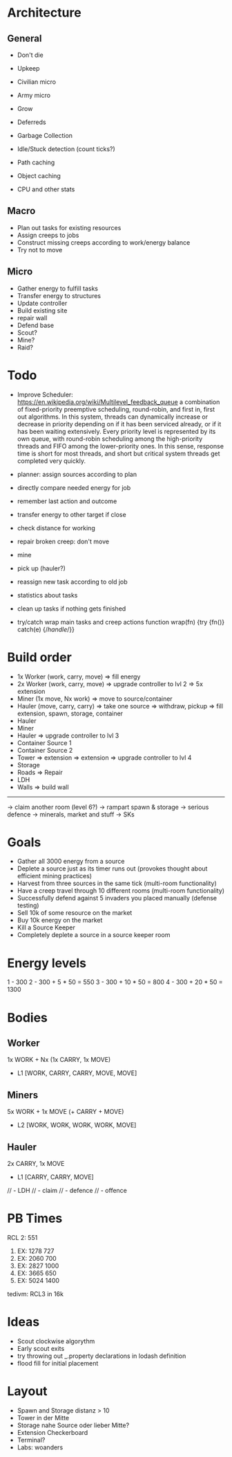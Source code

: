 Architecture
============

General
-------

- Don't die
- Upkeep
- Civilian micro
- Army micro
- Grow
- Deferreds

- Garbage Collection
- Idle/Stuck detection (count ticks?)
- Path caching
- Object caching
- CPU and other stats


Macro
-----

- Plan out tasks for existing resources
- Assign creeps to jobs
- Construct missing creeps according to work/energy balance
- Try not to move

Micro
-----

- Gather energy to fulfill tasks
- Transfer energy to structures
- Update controller
- Build existing site
- repair wall
- Defend base
- Scout?
- Mine?
- Raid?

Todo
====

- Improve Scheduler:
https://en.wikipedia.org/wiki/Multilevel_feedback_queue
a combination of fixed-priority preemptive scheduling, round-robin, and first in, first out algorithms. In this system, threads can dynamically increase or decrease in priority depending on if it has been serviced already, or if it has been waiting extensively. Every priority level is represented by its own queue, with round-robin scheduling among the high-priority threads and FIFO among the lower-priority ones. In this sense, response time is short for most threads, and short but critical system threads get completed very quickly.

- planner: assign sources according to plan
- directly compare needed energy for job

- remember last action and outcome
- transfer energy to other target if close

- check distance for working
- repair broken creep: don't move

- mine
- pick up (hauler?)

- reassign new task according to old job
- statistics about tasks
- clean up tasks if nothing gets finished


- try/catch wrap main tasks and creep actions
function wrap(fn) {try {fn()} catch(e) {/*handle*/}}


Build order
===========

- 1x Worker (work, carry, move)
 => fill energy
- 2x Worker (work, carry, move)
 => upgrade controller to lvl 2
 => 5x extension
- Miner (1x move, Nx work)
 => move to source/container
- Hauler (move, carry, carry)
 => take one source
 => withdraw, pickup
 => fill extension, spawn, storage, container
- Hauler
- Miner
- Hauler
 => upgrade controller to lvl 3
- Container Source 1
- Container Source 2
- Tower
 => extension
 => extension
 => upgrade controller to lvl 4
- Storage
- Roads
 => Repair
- LDH
- Walls
 => build wall

------------------
-> claim another room (level 6?)
-> rampart spawn & storage
-> serious defence
-> minerals, market and stuff
-> SKs

Goals
=====

- Gather all 3000 energy from a source
- Deplete a source just as its timer runs out (provokes thought about efficient mining practices)
- Harvest from three sources in the same tick (multi-room functionality)
- Have a creep travel through 10 different rooms (multi-room functionality)
- Successfully defend against 5 invaders you placed manually (defense testing)
- Sell 10k of some resource on the market
- Buy 10k energy on the market
- Kill a Source Keeper
- Completely deplete a source in a  source keeper room

Energy levels
=============

1 - 300
2 - 300 +  5 * 50 =  550
3 - 300 + 10 * 50 =  800
4 - 300 + 20 * 50 = 1300

Bodies
======

Worker
------
1x WORK + Nx (1x CARRY, 1x MOVE)

- L1 [WORK, CARRY, CARRY, MOVE, MOVE]

Miners
------
5x WORK + 1x MOVE (+ CARRY + MOVE)

- L2 [WORK, WORK, WORK, WORK, MOVE]

Hauler
------

2x CARRY, 1x MOVE

- L1 [CARRY, CARRY, MOVE]

// - LDH
// - claim
// - defence
// - offence

PB Times
=====

RCL 2:  551
1. EX: 1278             727
2. EX: 2060             700
3. EX: 2827             1000
4. EX: 3665             650
5. EX: 5024             1400

tedivm: RCL3 in 16k

Ideas
=====

- Scout clockwise algorythm
- Early scout exits
- try throwing out _.property declarations in lodash definition
- flood fill for initial placement

Layout
======

- Spawn and Storage distanz > 10
- Tower in der Mitte
- Storage nahe Source oder lieber Mitte?
- Extension Checkerboard
- Terminal?
- Labs: woanders
